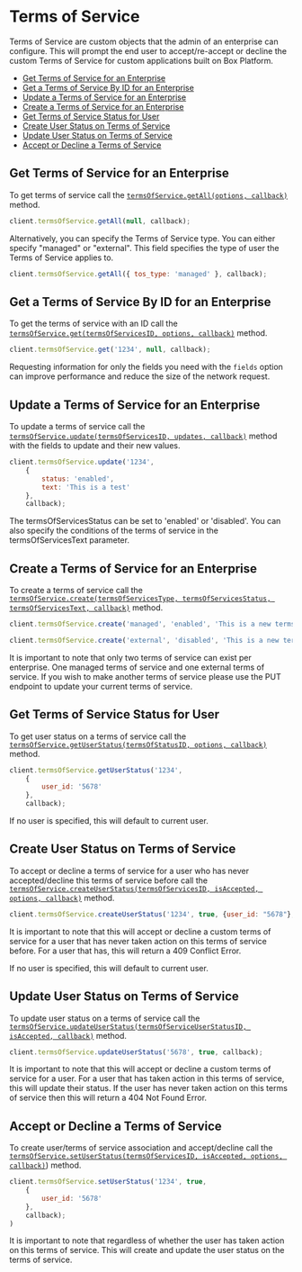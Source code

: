 Terms of Service
================

Terms of Service are custom objects that the admin of an enterprise can configure. This will prompt the
end user to accept/re-accept or decline the custom Terms of Service for custom applications built on
Box Platform. 

<!-- START doctoc generated TOC please keep comment here to allow auto update -->
<!-- DON'T EDIT THIS SECTION, INSTEAD RE-RUN doctoc TO UPDATE -->


- [Get Terms of Service for an Enterprise](#get-terms-of-service-for-an-enterprise)
- [Get a Terms of Service By ID for an Enterprise](#get-a-terms-of-service-by-id-for-an-enterprise)
- [Update a Terms of Service for an Enterprise](#update-a-terms-of-service-for-an-enterprise)
- [Create a Terms of Service for an Enterprise](#create-a-terms-of-service-for-an-enterprise)
- [Get Terms of Service Status for User](#get-terms-of-service-status-for-user)
- [Create User Status on Terms of Service](#create-user-status-on-terms-of-service)
- [Update User Status on Terms of Service](#update-user-status-on-terms-of-service)
- [Accept or Decline a Terms of Service](#accept-or-decline-a-terms-of-service)

<!-- END doctoc generated TOC please keep comment here to allow auto update -->

Get Terms of Service for an Enterprise
--------------------------------------

To get terms of service call the [`termsOfService.getAll(options, callback)`](http://opensource.box.com/box-node-sdk/jsdoc/TermsOfService.html#getAll)
method.

```js
client.termsOfService.getAll(null, callback);
```
Alternatively, you can specify the Terms of Service type. You can either specify "managed" or "external". This
field specifies the type of user the Terms of Service applies to. 

```js
client.termsOfService.getAll({ tos_type: 'managed' }, callback);
```

Get a Terms of Service By ID for an Enterprise
----------------------------------------------

To get the terms of service with an ID call the [`termsOfService.get(termsOfServicesID, options, callback)`](http://opensource.box.com/box-node-sdk/jsdoc/TermsOfService.html#get)
method.

```js
client.termsOfService.get('1234', null, callback);
```

Requesting information for only the fields you need with the `fields` option
can improve performance and reduce the size of the network request.

Update a Terms of Service for an Enterprise
-------------------------------------------

To update a terms of service call the [`termsOfService.update(termsOfServicesID, updates, callback)`](http://opensource.box.com/box-node-sdk/jsdoc/TermsOfService.html#update)
method with the fields to update and their new values.

```js
client.termsOfService.update('1234', 
	{
		status: 'enabled',
		text: 'This is a test'
	}, 
	callback);
```

The termsOfServicesStatus can be set to 'enabled' or 'disabled'. You can also specify the conditions of the terms of service in the termsOfServicesText parameter. 

Create a Terms of Service for an Enterprise
-------------------------------------------

To create a terms of service call the [`termsOfService.create(termsOfServicesType, termsOfServicesStatus, termsOfServicesText, callback)`](http://opensource.box.com/box-node-sdk/jsdoc/TermsOfService.html#create)
method.

```js
client.termsOfService.create('managed', 'enabled', 'This is a new terms of service', callback);
```

```js
client.termsOfService.create('external', 'disabled', 'This is a new terms of service but disabled', callback);
```

It is important to note that only two terms of service can exist per enterprise. One managed terms of service and one external terms of service. If you wish to make another terms of service please use the PUT endpoint to update your current terms of service. 

Get Terms of Service Status for User
------------------------------------

To get user status on a terms of service call the [`termsOfService.getUserStatus(termsOfStatusID, options, callback)`](http://opensource.box.com/box-node-sdk/jsdoc/TermsOfServiceUserStatuses.html#getUserStatus)
method.

```js
client.termsOfService.getUserStatus('1234',
	{
		user_id: '5678'
	},
	callback);
```

If no user is specified, this will default to current user.

Create User Status on Terms of Service 
--------------------------------------

To accept or decline a terms of service for a user who has never accepted/decline this terms of service before call the [`termsOfService.createUserStatus(termsOfServicesID, isAccepted, options, callback)`](http://opensource.box.com/box-node-sdk/jsdoc/TermsOfService.html#createUserStatus)
method.

```js
client.termsOfService.createUserStatus('1234', true, {user_id: "5678"}, callback);
```
It is important to note that this will accept or decline a custom terms of service for a user that has 
never taken action on this terms of service before. For a user that has, this will return a 409 Conflict Error.

If no user is specified, this will default to current user.

Update User Status on Terms of Service 
--------------------------------------

To update user status on a terms of service call the [`termsOfService.updateUserStatus(termsOfServiceUserStatusID, isAccepted, callback)`](http://opensource.box.com/box-node-sdk/jsdoc/TermsOfService.html#updateUserStatus)
method.

```js
client.termsOfService.updateUserStatus('5678', true, callback);
```

It is important to note that this will accept or decline a custom terms of service for a user. For a user that has taken action in this terms of service, this will update their status. If the user has never taken action on this terms of service then this will return a 404 Not Found Error. 

Accept or Decline a Terms of Service
------------------------------------

To create user/terms of service association and accept/decline call the [`termsOfService.setUserStatus(termsOfServicesID, isAccepted, options, callback)`](http://opensource.box.com/box-node-sdk/jsdoc/TermsOfService.html#setUserStatus))
method.

```js
client.termsOfService.setUserStatus('1234', true, 
	{
		user_id: '5678'
	},
	callback);
)
```

It is important to note that regardless of whether the user has taken action on this terms of service. This will create and update the user status on the terms of service. 
